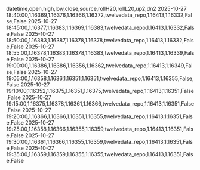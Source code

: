datetime,open,high,low,close,source,rollH20,rollL20,up2,dn2
2025-10-27 18:40:00,1.16369,1.16376,1.16366,1.16372,twelvedata_repo,1.16413,1.16332,False,False
2025-10-27 18:45:00,1.16377,1.16383,1.16369,1.16383,twelvedata_repo,1.16413,1.16332,False,False
2025-10-27 18:50:00,1.16383,1.16387,1.16378,1.16378,twelvedata_repo,1.16413,1.16332,False,False
2025-10-27 18:55:00,1.16378,1.16383,1.16378,1.16383,twelvedata_repo,1.16413,1.16339,False,False
2025-10-27 19:00:00,1.16386,1.16386,1.16356,1.16362,twelvedata_repo,1.16413,1.16349,False,False
2025-10-27 19:05:00,1.16358,1.1636,1.16351,1.16351,twelvedata_repo,1.16413,1.16355,False,False
2025-10-27 19:10:00,1.16352,1.16375,1.16351,1.16375,twelvedata_repo,1.16413,1.16351,False,False
2025-10-27 19:15:00,1.16375,1.16378,1.16361,1.16366,twelvedata_repo,1.16413,1.16351,False,False
2025-10-27 19:20:00,1.16366,1.16366,1.16351,1.16355,twelvedata_repo,1.16413,1.16351,False,False
2025-10-27 19:25:00,1.16358,1.16366,1.16355,1.16359,twelvedata_repo,1.16413,1.16351,False,False
2025-10-27 19:30:00,1.16361,1.16366,1.16355,1.16359,twelvedata_repo,1.16413,1.16351,False,False
2025-10-27 19:35:00,1.16359,1.16359,1.16355,1.16355,twelvedata_repo,1.16413,1.16351,False,False

